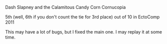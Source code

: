 Dash Slapney and the Calamitous Candy Corn Cornucopia

5th (well, 6th if you don't count the tie for 3rd place) out of 10 in EctoComp 2011

This may have a lot of bugs, but I fixed the main one. I may replay it at some time.
